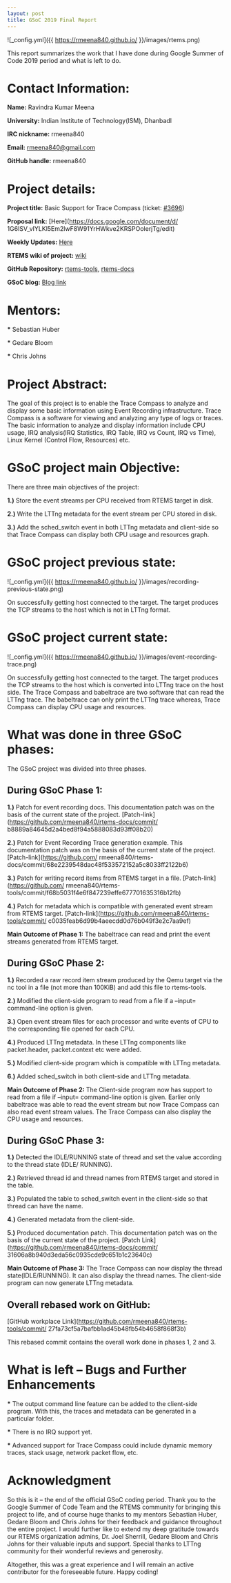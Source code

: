 ```yaml
---
layout: post
title: GSoC 2019 Final Report
---
```


![_config.yml]({{ https://rmeena840.github.io/ }}/images/rtems.png)

This report summarizes the work that I have done during Google Summer of Code 2019 period 
and what is left to do.

# Contact Information:

**Name:** Ravindra Kumar Meena

**University:** Indian Institute of Technology(ISM), Dhanbadl

**IRC nickname:** rmeena840

**Email:** rmeena840@gmail.com

**GitHub handle:** rmeena840

# Project details:

**Project title:** Basic Support for Trace Compass (ticket: [#3696](https://devel.rtems.org/ticket/3696))

**Proposal link:** [Here](https://docs.google.com/document/d/
1G6ISV_vIYLKl5Em2lwF8W91YrHWkve2KRSPOolerjTg/edit)

**Weekly Updates:** [Here](https://devel.rtems.org/wiki/GSoC/2019#RavindraKumarMeena)

**RTEMS wiki of project:** [wiki](https://devel.rtems.org/wiki/GSoC/2019/Basic_Support_for_Trace_Compass)

**GitHub Repository:** [rtems-tools](https://github.com/rmeena840/rtems-tools/tree/ravindra-rtems), 
[rtems-docs](https://github.com/rmeena840/rtems-docs/tree/ravindra-rtems)

**GSoC blog:** [Blog link](https://rmeena840.github.io/final-report/)

# Mentors:

**\*** Sebastian Huber

**\*** Gedare Bloom

**\*** Chris Johns

# Project Abstract:

The goal of this project is to enable the Trace Compass to analyze and display some basic 
information using Event Recording infrastructure. Trace Compass is a software for viewing and 
analyzing any type of logs or traces. The basic information to analyze and display information 
include CPU usage, IRQ analysis(IRQ Statistics, IRQ Table, IRQ vs Count, IRQ vs Time), Linux Kernel
(Control Flow, Resources) etc.

# GSoC project main Objective:

There are three main objectives of the project:

**1.)** Store the event streams per CPU received from RTEMS target in disk.

**2.)** Write the LTTng metadata for the event stream per CPU stored in disk.

**3.)** Add the sched_switch event in both LTTng metadata and client-side so that
Trace Compass can display both CPU usage and resources graph.

# GSoC project previous state:

![_config.yml]({{ https://rmeena840.github.io/ }}/images/recording-previous-state.png)

On successfully getting host connected to the target. The target produces the TCP streams to the 
host which is not in LTTng format.

# GSoC project current state:

![_config.yml]({{ https://rmeena840.github.io/ }}/images/event-recording-trace.png)

On successfully getting host connected to the target. The target produces the TCP streams to the 
host which is converted into LTTng trace on the host side. The Trace Compass and babeltrace are two 
software that can read the LTTng trace. The babeltrace can only print the LTTng trace whereas, 
Trace Compass can display CPU usage and resources.

# What was done in three GSoC phases:

The GSoC project was divided into three phases. 

## During GSoC Phase 1:

**1.)** Patch for event recording docs. This documentation patch was on the basis of the current state of the project. [Patch-link](https://github.com/rmeena840/rtems-docs/commit/
b8889a84645d2a4bed8f94a5888083d93ff08b20)

**2.)** Patch for Event Recording Trace generation example. This documentation patch was on the basis of the current state of the project. [Patch-link](https://github.com/
rmeena840/rtems-docs/commit/68e2239548dac48f533572152a5c8033ff2122b6)

**3.)** Patch for writing record items from RTEMS target in a file. [Patch-link](https://github.com/
rmeena840/rtems-tools/commit/f68b5031f4e6f847239effe677701635316b12fb)

**4.)** Patch for metadata which is compatible with generated event stream from RTEMS target.
[Patch-link](https://github.com/rmeena840/rtems-tools/commit/
c0035feab6d99b4aeecdd0d76b049f3e2c7aa9ef)

**Main Outcome of Phase 1:** The babeltrace can read and print the event streams generated 
from RTEMS target.

## During GSoC Phase 2:

**1.)** Recorded a raw record item stream produced by the Qemu target via the nc tool in a file 
(not more than 100KiB) and add this file to rtems-tools.

**2.)** Modified the client-side program to read from a file if a –input= command-line option is 
given.

**3.)** Open event stream files for each processor and write events of CPU to the corresponding 
file opened for each CPU.

**4.)** Produced LTTng metadata. In these LTTng components like packet.header, packet.context etc 
were added. 

**5.)** Modified client-side program which is compatible with LTTng metadata.

**6.)** Added sched_switch in both client-side and LTTng metadata.

**Main Outcome of Phase 2:** The Client-side program now has support to read from a file if –input= 
command-line option is given. Earlier only babeltrace was able to read the event stream but now 
Trace Compass can also read event stream values. The Trace Compass can also display the CPU usage 
and resources.

## During GSoC Phase 3:

**1.)** Detected the IDLE/RUNNING state of thread and set the value according to the thread state
(IDLE/ RUNNING).

**2.)** Retrieved thread id and thread names from RTEMS target and stored in the table. 

**3.)** Populated the table to sched_switch event in the client-side so that thread can have the 
name.

**4.)** Generated metadata from the client-side.

**5.)** Produced documentation patch. This documentation patch was on the basis of the current 
state of the project. [Patch Link](https://github.com/rmeena840/rtems-docs/commit/
31606a8b940d3eda56c0935cde9c651b1c23640c)

**Main Outcome of Phase 3:** The Trace Compass can now display the thread state(IDLE/RUNNING). It 
can also display the thread names. The client-side program can now generate LTTng metadata.

## Overall rebased work on GitHub:

[GitHub workplace Link](https://github.com/rmeena840/rtems-tools/commit/
27fa73cf5a7bafbb1ad45b48fb54b4658f868f3b)

This rebased commit contains the overall work done in phases 1, 2 and 3.

# What is left – Bugs and Further Enhancements

**\*** The output command line feature can be added to the client-side program. With this, the 
traces and metadata can be generated in a particular folder.

**\*** There is no IRQ support yet.

**\*** Advanced support for Trace Compass could include dynamic memory traces, stack usage, network 
packet flow, etc.

# Acknowledgment

So this is it – the end of the official GSoC coding period. Thank you to the Google Summer of Code 
Team and the RTEMS community for bringing this project to life, and of course huge thanks to my 
mentors Sebastian Huber, Gedare Bloom and Chris Johns for their feedback and guidance throughout 
the entire project.  I would further like to extend my deep gratitude towards our RTEMS 
organization admins, Dr. Joel Sherrill, Gedare Bloom and Chris Johns for their valuable inputs 
and support.  Special thanks to LTTng community for their wonderful reviews and generosity.

Altogether, this was a great experience and I will remain an active contributor for the foreseeable 
future. Happy coding!
